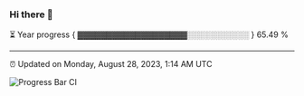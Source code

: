 ### Hi there 👋

⏳ Year progress { ▓▓▓▓▓▓▓▓▓▓▓▓▓▓▓▓▓▓▓░░░░░░░░░░░ } 65.49 %

---

⏰ Updated on Monday, August 28, 2023, 1:14 AM UTC

![Progress Bar CI](https://github.com/arthurbuhl/arthurbuhl/workflows/Progress%20Bar%20CI/badge.svg)
